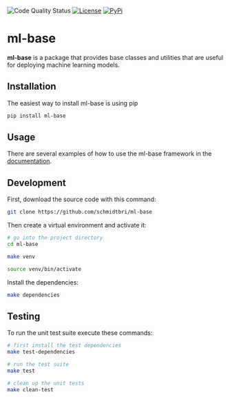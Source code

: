 ![Code Quality Status](https://github.com/schmidtbri/ml-base/actions/workflows/test.yml/badge.svg)
[![License](https://img.shields.io/badge/license-BSD--3--Clause-green)](https://opensource.org/licenses/BSD-3-Clause)
[![PyPi](https://img.shields.io/badge/pypi-v0.2.1-green)](https://pypi.org/project/ml-base/)

# ml-base

**ml-base** is a package that provides base classes and utilities that are useful for deploying machine learning models.

## Installation 

The easiest way to install ml-base is using pip

```bash
pip install ml-base
```

## Usage

There are several examples of how to use the ml-base framework in the 
[documentation](https://schmidtbri.github.io/ml-base/).

## Development

First, download the source code with this command:

```bash
git clone https://github.com/schmidtbri/ml-base
```

Then create a virtual environment and activate it:

```bash
# go into the project directory
cd ml-base

make venv

source venv/bin/activate
```

Install the dependencies:

```bash
make dependencies
```

## Testing 

To run the unit test suite execute these commands:

```bash
# first install the test dependencies
make test-dependencies

# run the test suite
make test

# clean up the unit tests
make clean-test
```
